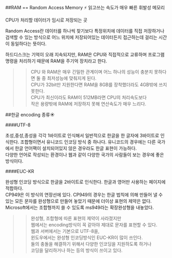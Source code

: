 ##RAM == Random Access Memory :zap:
읽고쓰는 속도가 매우 빠른 휘발성 메모리

CPU가 처리할 데이터가 임시로 저장되는 곳  

Random Access란 데이터를 하나씩 찾기보다 특정위치에 데이터를 직접 저장하거나 검색할 수 있는 방식으로 어느 위치에 저장되어있는 데이터든지 접근하는데 걸리는 시간이 동일하다는 뜻이다.  

하드디스크는 기억이 오래 지속되지만, RAM은 CPU와 직접적으로 교류하며 프로그램 명령을 처리하기 때문에 RAM을 주기억 장치라고 한다.  

>>CPU 와 RAM은 매우 긴밀한 관계이며 어느 하나의 성능이 충분치 못하다면 둘 중 최저성능에 맞춰지게 된다.  
>>CPU가 32bit만 지원한다면 RAM을 8GB를 장착했더라도 4GB밖에 쓰지 못한다.  
>>CPU가 최신이라도 RAM이 512MB라면 CPU의 처리속도보다  
>>작은 용량밖에 RAM에 저장하지 못해 연산속도가 매우 느리다.  





##한글 encoding 종류:sunny:

####UTF-8  

초성,중성,종성을 각각 1바이트로 인식해서 일반적으로 한글을 한 글자에 3바이트로 인식한다. 
조합형이면서 유니코드 인코딩 방식 중 하나다. 유니코드의 경우에는 다른 국가에서 한글 언어팩이 설치되어있지 않은 경우라도 한글 표현이 가능하다.  
다양한 언어로 작성되는 환경이나 웹과 같이 다양한 국가의 사람들이 보는 경우에 좋은 방식이다.  

####EUC-KR  

완성형 인코딩 방식으로 한글을 2바이트로 인식한다. 한글과 영어만 사용하는 페이지에 적합하다.    
CP949은 이 방식의 연장선에 있다. CP949의 경우는 한글 법칙에 의해 만들어 낼 수 있는 모든 문자를 완성형으로 만들어 놓았기 때문에 더이상 표현의 제약은 없다.  
Microsoft에서는 조합형까지 쓸 수 있도록 ms949라는 확장완성형을 내놓았다.    


>>완성형, 조합형에 따른 표현의 제약이 사라졌지만  
>>웹에서는 encoding방식이 꼭 같아야 제대로 문자를 표현할 수 있다.  
>>웹과 서버에서는 기본으로 UTF-8을,  
>>윈도우에서는 완성형 인코딩방식인 EUC-KR이 많이 쓰인다.    
>>둘의 충돌을 해결하기 위해서 다양한 인코딩을 지원하도록 하거나  
>>코딩을 달리하거나 하는 등의 방식이 쓰이고 있다.  


